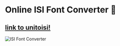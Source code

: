 # Online ISI Font Converter 💙
## [link to unitoisi!](http://unitoisi.github.io)

![ISI Font Converter](https://unitoisi.github.io/screenshot/isifont.jpg)

